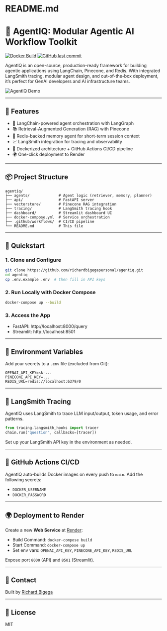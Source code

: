 # README.md

# 🤖 AgentIQ: Modular Agentic AI Workflow Toolkit

[![Docker Build](https://img.shields.io/docker/cloud/build/your-dockerhub-username/agentiq)](https://hub.docker.com/r/your-dockerhub-username/agentiq)
[![GitHub last commit](https://img.shields.io/github/last-commit/your-username/agentiq)](https://github.com/your-username/agentiq)

AgentIQ is an open-source, production-ready framework for building agentic applications using LangChain, Pinecone, and Redis. With integrated LangSmith tracing, modular agent design, and out-of-the-box deployment, it’s perfect for GenAI developers and AI infrastructure teams.

![AgentIQ Demo](https://your-image-link.com/screenshot.png)

---

## 🌟 Features
- 🔁 LangChain-powered agent orchestration with LangGraph
- 📚 Retrieval-Augmented Generation (RAG) with Pinecone
- 🧠 Redis-backed memory agent for short-term session context
- 📈 LangSmith integration for tracing and observability
- 🐳 Dockerized architecture + GitHub Actions CI/CD pipeline
- 🌍 One-click deployment to Render

---

## 📦 Project Structure
```
agentiq/
├── agents/             # Agent logic (retriever, memory, planner)
├── api/                # FastAPI server
├── vectorstore/        # Pinecone RAG integration
├── tracing/            # LangSmith tracing hook
├── dashboard/          # Streamlit dashboard UI
├── docker-compose.yml  # Service orchestration
├── .github/workflows/  # CI/CD pipeline
└── README.md           # This file
```

---

## 🚀 Quickstart
### 1. Clone and Configure
```bash
git clone https://github.com/richardbigegapersonal/agentiq.git
cd agentiq
cp .env.example .env  # then fill in API keys
```

### 2. Run Locally with Docker Compose
```bash
docker-compose up --build
```

### 3. Access the App
- FastAPI: http://localhost:8000/query
- Streamlit: http://localhost:8501

---

## 🔐 Environment Variables
Add your secrets to a `.env` file (excluded from Git):
```env
OPENAI_API_KEY=sk-...
PINECONE_API_KEY=...
REDIS_URL=redis://localhost:6379/0
```

---

## 🧠 LangSmith Tracing
AgentIQ uses LangSmith to trace LLM input/output, token usage, and error patterns.
```python
from tracing.langsmith_hooks import tracer
chain.run("question", callbacks=[tracer])
```

Set up your LangSmith API key in the environment as needed.

---

## 🔁 GitHub Actions CI/CD
AgentIQ auto-builds Docker images on every push to `main`. Add the following secrets:
- `DOCKER_USERNAME`
- `DOCKER_PASSWORD`

---

## 🌍 Deployment to Render
Create a new **Web Service** at [Render](https://dashboard.render.com):
- Build Command: `docker-compose build`
- Start Command: `docker-compose up`
- Set env vars: `OPENAI_API_KEY`, `PINECONE_API_KEY`, `REDIS_URL`

Expose port `8000` (API) and `8501` (Streamlit).

---


## 💬 Contact
Built by [Richard Bigega](mailto:richardbigega@gmail.com)

---

## 📄 License
MIT
